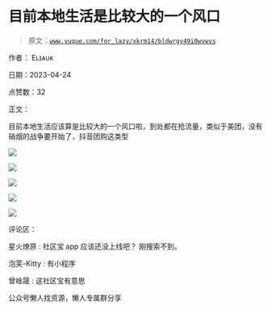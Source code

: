# 目前本地生活是比较大的一个风口

> 原文：[`www.yuque.com/for_lazy/xkrm14/bldwrgy49i0wvwvs`](https://www.yuque.com/for_lazy/xkrm14/bldwrgy49i0wvwvs)



作者： Eʟɪᴀᴜᴋ



日期：2023-04-24



点赞数：32



正文：



目前本地生活应该算是比较大的一个风口啦，到处都在抢流量，类似于美团，没有硝烟的战争要开始了，抖音团购这类型



![](img/9cd947c0d454f9cbd44ae51de4039ea1.png)  

![](img/bd9273e26ae43604a5acdeb49ea55c1b.png)  

![](img/ada268004d7c3a1a6334e471ee1d1b3b.png)  

![](img/57b201660b4525749edc153554d44719.png)  

![](img/9912d0f95a359207b83dacb8ee4a46b5.png)  

评论区：



星火燎原 : 社区宝 app 应该还没上线吧？ 刚搜索不到。



泡芙-Kitty : 有小程序



曾崯晟 : 这社区宝有意思



公众号懒人找资源，懒人专属群分享

</ne-p></ne-p></ne-p></ne-p></ne-p>